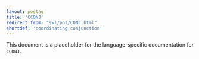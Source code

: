 ```yaml
---
layout: postag
title: 'CCONJ'
redirect_from: "swl/pos/CONJ.html"
shortdef: 'coordinating conjunction'
---
```


This document is a placeholder for the language-specific documentation
for `CCONJ`.
